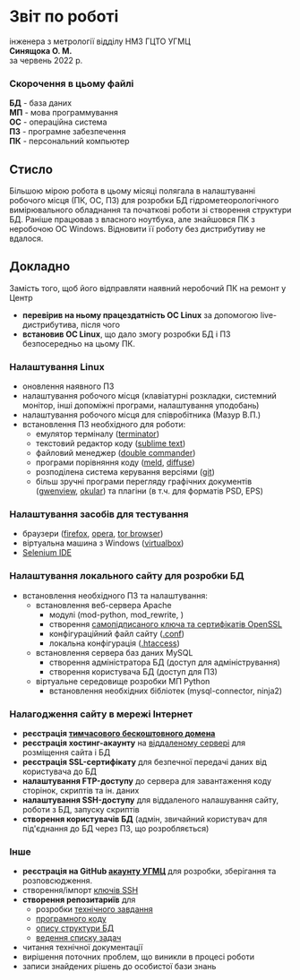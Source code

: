 # Звіт по роботі
інженера з метрології відділу НМЗ ГЦТО УГМЦ  
**Синящока О. М.**  
за червень 2022 р.  

### Скорочення в цьому файлі

**БД** - база даних  
**МП** - мова программування  
**ОС** - операційна система  
**ПЗ** - програмне забезпечення  
**ПК** - персональний компьютер  

## Стисло

Більшою мірою робота в цьому місяці полягала в налаштуванні робочого місця (ПК, ОС, ПЗ) для розробки БД гідрометеорологічного вимірювального обладнання та початкові роботи зі створення структури БД.
Раніше працював з власного ноутбука, але знайшовся ПК з неробочою ОС Windows. Відновити її роботу без дистрибутиву не вдалося.

## Докладно

Замість того, щоб його відправляти наявний неробочий ПК на ремонт у Центр
- **перевірив на ньому працездатність ОС Linux** за допомогою live-дистрибутива, після чого
- **встановив ОС Linux**, що дало змогу розробки БД і ПЗ безпосередньо на цьому ПК.

### Налаштування Linux

- оновлення наявного ПЗ
- налаштування робочого місця (клавіатурні розкладки, системний монітор, інші допоміжні програми, налаштування уподобань)
- налаштування робочого місця для співробітника (Мазур В.П.)
- встановлення ПЗ необхідного для роботи:
  - емулятор терміналу ([terminator](https://terminator-gtk3.readthedocs.io/en/latest/))
  - текстовий редактор коду ([sublime text](https://www.sublimetext.com/))
  - файловий менеджер ([double commander](https://doublecmd.sourceforge.io/))
  - програми порівняння коду ([meld](https://meldmerge.org/), [diffuse](http://diffuse.sourceforge.net/))
  - розподілена система керування версіями ([git](https://github.com/git/git))
  - більш зручні програми перегляду графічних документів ([gwenview](https://apps.kde.org/gwenview/), [okular](https://okular.kde.org/)) та плагіни (в т.ч. для форматів PSD, EPS)

### Налаштування засобів для тестування

- браузери ([firefox](https://www.mozilla.org/uk/firefox/new/), [opera](https://www.opera.com/), [tor browser](https://www.torproject.org/download/))
- віртуальна машина з Windows ([virtualbox](https://www.virtualbox.org))
- [Selenium IDE](https://www.selenium.dev/)
  
### Налаштування локального сайту для розробки БД

- встановлення необхідного ПЗ та налаштування:
  - встановлення веб-сервера Apache
    - модулі (mod-python, mod_rewrite, )
    - створення [самопідписаного ключа та сертифікатів OpenSSL](https://www.digitalocean.com/community/tutorials/how-to-create-a-self-signed-ssl-certificate-for-apache-in-ubuntu-20-04)
    - конфігураційний файл сайту ([.conf](https://www.digitalocean.com/community/tutorials/how-to-configure-the-apache-web-server-on-an-ubuntu-or-debian-vps))
    - локальна конфігурація ([.htaccess](https://httpd.apache.org/docs/2.4/howto/htaccess.html))
  - встановлення сервера баз даних MySQL
    - створення адміністратора БД (доступ для адміністрування)
    - створення користувача БД (доступ для ПЗ)
  - віртуальне середовище розробки МП Python
    - встановлення необхідних бібліотек (mysql-connector, ninja2)

### Налагодження сайту в мережі Інтернет

- **реєстрація [тимчасового бескоштовного домена](https://meteo.pp.ua/)**
- **реєстрація хостинг-акаунту** на [віддаленому сервері](https://mirohost.net/ua/vps) для розміщення сайта і БД
- **реєстрація SSL-сертифікату** для безпечної передачі даних від користувача до БД
- **налаштування FTP-доступу** до сервера для завантаження коду сторінок, скриптів та ін. даних
- **налаштування SSH-доступу** для віддаленого налашування сайту, роботи з БД, запуску скриптів
- **створення користувачів БД** (адмін, звичайний користувач для під'єднання до БД через ПЗ, що розробляється)

### Інше

- **реєстрація на GitHub [акаунту УГМЦ](https://github.com/ukrmeteo)** для розробки, зберігання та розповсюдження.
- створення/імпорт [ключів SSH](https://docs.github.com/en/authentication/connecting-to-github-with-ssh/generating-a-new-ssh-key-and-adding-it-to-the-ssh-agent)
- **створення репозитариїв** для
  - розробки [технічного завдання](https://github.com/ukrmeteo/meteqdb-prd)
  - [програмного коду](https://github.com/ukrmeteo/meteqdb-src)
  - [опису структури БД](https://github.com/ukrmeteo/meteqdb-decs)
  - [ведення списку задач](https://github.com/ukrmeteo/meteqdb-src/issues)
- читання технічної документації
- вирішення поточних проблем, що виникли в процесі роботи
- записи знайдених рішень до особистої бази знань

